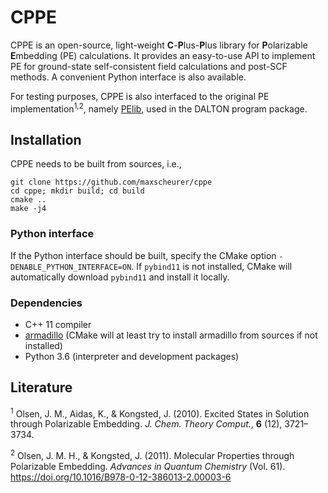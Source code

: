 # CPPE

CPPE is an open-source, light-weight **C**-**P**lus-**P**lus library for **P**olarizable **E**mbedding (PE)
calculations.
It provides an easy-to-use API to implement PE for ground-state self-consistent field
calculations and post-SCF methods. A convenient Python interface is also available.

For testing purposes, CPPE is also interfaced to the original PE implementation<sup>1,2</sup>, namely
[PElib](https://gitlab.com/pe-software/pelib-public), used in the DALTON program package.

<!-- CPPE is currently implemented in the Q-Chem program package for PE-SCF
and PE-ADC calculations <sup>3</sup>, and the open-source
packages [Psi4](http://psicode.org) and [pyscf](https://github.com/pyscf/pyscf).
The latter implementation makes use of the Python interface. -->

## Installation
CPPE needs to be built from sources, i.e.,
```
git clone https://github.com/maxscheurer/cppe
cd cppe; mkdir build; cd build
cmake ..
make -j4
```

### Python interface
If the Python interface should be built, specify the CMake option
`-DENABLE_PYTHON_INTERFACE=ON`. If `pybind11` is not installed, CMake
will automatically download `pybind11` and install it locally.


### Dependencies
- C++ 11 compiler
- [armadillo](http://arma.sourceforge.net/docs.html) (CMake will at least try to install armadillo from sources if not installed)
- Python 3.6 (interpreter and development packages)


## Literature
<sup>1</sup> Olsen, J. M., Aidas, K., & Kongsted, J. (2010). Excited States in Solution through Polarizable Embedding. _J. Chem. Theory Comput._, **6** (12), 3721–3734.

<sup>2</sup> Olsen, J. M. H., & Kongsted, J. (2011). Molecular Properties through Polarizable Embedding. _Advances in Quantum Chemistry_ (Vol. 61). https://doi.org/10.1016/B978-0-12-386013-2.00003-6